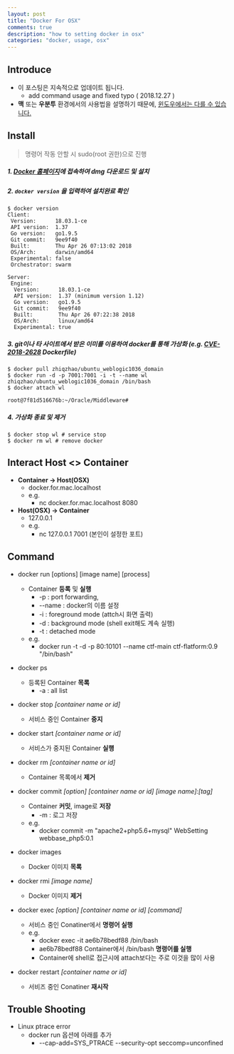 ```yaml
---
layout: post
title: "Docker For OSX"
comments: true
description: "how to setting docker in osx"
categories: "docker, usage, osx"
---
```


## Introduce

- 이 포스팅은 지속적으로 업데이트 됩니다.
   - add command usage and fixed typo ( 2018.12.27 )
- **맥** 또는 **우분투** 환경에서의 사용법을 설명하기 때문에, <u>윈도우에서는 다를 수 있습니다.</u>

## Install

> 명령어 작동 안할 시 sudo(root 권한)으로 진행 

##### 1. [Docker 홈페이지](https://store.docker.com/editions/community/docker-ce-desktop-mac)에 접속하여 dmg 다운로드 및 설치

##### 2. `docker version` 을 입력하여 설치완료 확인

```
$ docker version
Client:
 Version:      18.03.1-ce
 API version:  1.37
 Go version:   go1.9.5
 Git commit:   9ee9f40
 Built:        Thu Apr 26 07:13:02 2018
 OS/Arch:      darwin/amd64
 Experimental: false
 Orchestrator: swarm

Server:
 Engine:
  Version:      18.03.1-ce
  API version:  1.37 (minimum version 1.12)
  Go version:   go1.9.5
  Git commit:   9ee9f40
  Built:        Thu Apr 26 07:22:38 2018
  OS/Arch:      linux/amd64
  Experimental: true
```

##### 3. git이나 타 사이트에서 받은 이미를 이용하여 docker를 통해 가상화 (e.g. [CVE-2018-2628](https://nvd.nist.gov/vuln/detail/CVE-2018-2628) Dockerfile)

```
$ docker pull zhiqzhao/ubuntu_weblogic1036_domain
$ docker run -d -p 7001:7001 -i -t --name wl zhiqzhao/ubuntu_weblogic1036_domain /bin/bash
$ docker attach wl

root@7f81d516676b:~/Oracle/Middleware#
```

##### 4. 가상화 종료 및 제거

```
$ docker stop wl # service stop
$ docker rm wl # remove docker
```

## Interact Host <> Container

- **Container -> Host(OSX)**
  - docker.for.mac.localhost
  - e.g. 
    - nc docker.for.mac.localhost 8080
- **Host(OSX) -> Container**
  - 127.0.0.1
  - e.g. 
    - nc 127.0.0.1 7001 (본인이 설정한 포트)

## Command

- docker run \[options\] \[image name\] \[process\]
  - Container **등록** 및 **실행**
    - -p : port forwarding,
    - --name : docker의 이름 설정 
    - -i : foreground mode (attch시 화면 출력)
    - -d : background mode (shell exit해도 계속 실행) 
    - -t : detached mode
  - e.g.
    - docker run -t -d -p 80:10101  --name ctf-main ctf-flatform:0.9 "/bin/bash"
- docker ps
  - 등록된 Container **목록**
    - -a : all list
- docker stop *[container name or id]*
  - 서비스 중인 Container **중지**
- docker start *[container name or id]*
  -  서비스가 중지된 Container **실행**
- docker rm *[container name or id]*
  - Container 목록에서 **제거**
- docker commit *\[option\] \[container name or id\] \[image name\]:\[tag\]* 
  - Container **커밋**, image로 **저장**
    - -m : 로그 저장
  - e.g.
    -  docker commit -m "apache2+php5.6+mysql" WebSetting webbase_php5:0.1
- docker images
   - Docker 이미지 **목록**
- docker rmi *[image name]*
   - Docker 이미지 **제거**

- docker exec *[option]* *[container name or id]* *[command]*
   - 서비스 중인 Conatiner에서 **명령어 실행**
   - e.g.
      - docker exec -it ae6b78bedf88 /bin/bash
      - ae6b78bedf88 Container에서 /bin/bash **명령어를 실행** 
      - Container에 shell로 접근시에 attach보다는 주로 이것을 많이 사용
- docker restart *[container name or id]*
   - 서비즈 중인 Conatiner **재시작**

## Trouble Shooting

- Linux ptrace error
   - docker run 옵션에 아래를 추가
      - --cap-add=SYS_PTRACE --security-opt seccomp=unconfined